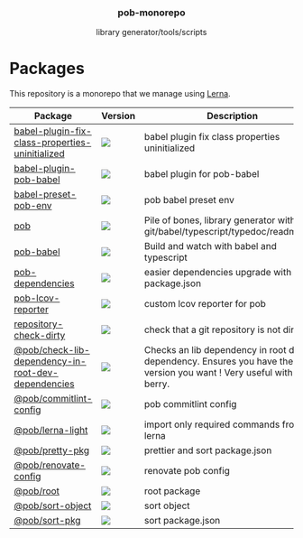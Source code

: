 <h3 align="center">
  pob-monorepo
</h3>

<p align="center">
  library generator/tools/scripts
</p>

<h1>Packages</h1>

This repository is a monorepo that we manage using [Lerna](https://github.com/lerna/lerna).

| Package                                                                                                     | Version                                                                                                                                                                                                      | Description                                                                                                           |
| ----------------------------------------------------------------------------------------------------------- | ------------------------------------------------------------------------------------------------------------------------------------------------------------------------------------------------------------ | --------------------------------------------------------------------------------------------------------------------- |
| [babel-plugin-fix-class-properties-uninitialized](packages/babel-plugin-fix-class-properties-uninitialized) | <a href="https://npmjs.org/package/babel-plugin-fix-class-properties-uninitialized"><img src="https://img.shields.io/npm/v/babel-plugin-fix-class-properties-uninitialized.svg?style=flat-square"></a>       | babel plugin fix class properties uninitialized                                                                       |
| [babel-plugin-pob-babel](packages/babel-plugin-pob-babel)                                                   | <a href="https://npmjs.org/package/babel-plugin-pob-babel"><img src="https://img.shields.io/npm/v/babel-plugin-pob-babel.svg?style=flat-square"></a>                                                         | babel plugin for pob-babel                                                                                            |
| [babel-preset-pob-env](packages/babel-preset-pob-env)                                                       | <a href="https://npmjs.org/package/babel-preset-pob-env"><img src="https://img.shields.io/npm/v/babel-preset-pob-env.svg?style=flat-square"></a>                                                             | pob babel preset env                                                                                                  |
| [pob](packages/pob)                                                                                         | <a href="https://npmjs.org/package/pob"><img src="https://img.shields.io/npm/v/pob.svg?style=flat-square"></a>                                                                                               | Pile of bones, library generator with git/babel/typescript/typedoc/readme/jest                                        |
| [pob-babel](packages/pob-babel)                                                                             | <a href="https://npmjs.org/package/pob-babel"><img src="https://img.shields.io/npm/v/pob-babel.svg?style=flat-square"></a>                                                                                   | Build and watch with babel and typescript                                                                             |
| [pob-dependencies](packages/pob-dependencies)                                                               | <a href="https://npmjs.org/package/pob-dependencies"><img src="https://img.shields.io/npm/v/pob-dependencies.svg?style=flat-square"></a>                                                                     | easier dependencies upgrade with a real package.json                                                                  |
| [pob-lcov-reporter](packages/pob-lcov-reporter)                                                             | <a href="https://npmjs.org/package/pob-lcov-reporter"><img src="https://img.shields.io/npm/v/pob-lcov-reporter.svg?style=flat-square"></a>                                                                   | custom lcov reporter for pob                                                                                          |
| [repository-check-dirty](packages/repository-check-dirty)                                                   | <a href="https://npmjs.org/package/repository-check-dirty"><img src="https://img.shields.io/npm/v/repository-check-dirty.svg?style=flat-square"></a>                                                         | check that a git repository is not dirty                                                                              |
| [@pob/check-lib-dependency-in-root-dev-dependencies](@pob/check-lib-dependency-in-root-dev-dependencies)    | <a href="https://npmjs.org/package/@pob/check-lib-dependency-in-root-dev-dependencies"><img src="https://img.shields.io/npm/v/@pob/check-lib-dependency-in-root-dev-dependencies.svg?style=flat-square"></a> | Checks an lib dependency in root dev dependency. Ensures you have the version you want ! Very useful with yarn berry. |
| [@pob/commitlint-config](@pob/commitlint-config)                                                            | <a href="https://npmjs.org/package/@pob/commitlint-config"><img src="https://img.shields.io/npm/v/@pob/commitlint-config.svg?style=flat-square"></a>                                                         | pob commitlint config                                                                                                 |
| [@pob/lerna-light](@pob/lerna-light)                                                                        | <a href="https://npmjs.org/package/@pob/lerna-light"><img src="https://img.shields.io/npm/v/@pob/lerna-light.svg?style=flat-square"></a>                                                                     | import only required commands from lerna                                                                              |
| [@pob/pretty-pkg](@pob/pretty-pkg)                                                                          | <a href="https://npmjs.org/package/@pob/pretty-pkg"><img src="https://img.shields.io/npm/v/@pob/pretty-pkg.svg?style=flat-square"></a>                                                                       | prettier and sort package.json                                                                                        |
| [@pob/renovate-config](@pob/renovate-config)                                                                | <a href="https://npmjs.org/package/@pob/renovate-config"><img src="https://img.shields.io/npm/v/@pob/renovate-config.svg?style=flat-square"></a>                                                             | renovate pob config                                                                                                   |
| [@pob/root](@pob/root)                                                                                      | <a href="https://npmjs.org/package/@pob/root"><img src="https://img.shields.io/npm/v/@pob/root.svg?style=flat-square"></a>                                                                                   | root package                                                                                                          |
| [@pob/sort-object](@pob/sort-object)                                                                        | <a href="https://npmjs.org/package/@pob/sort-object"><img src="https://img.shields.io/npm/v/@pob/sort-object.svg?style=flat-square"></a>                                                                     | sort object                                                                                                           |
| [@pob/sort-pkg](@pob/sort-pkg)                                                                              | <a href="https://npmjs.org/package/@pob/sort-pkg"><img src="https://img.shields.io/npm/v/@pob/sort-pkg.svg?style=flat-square"></a>                                                                           | sort package.json                                                                                                     |
